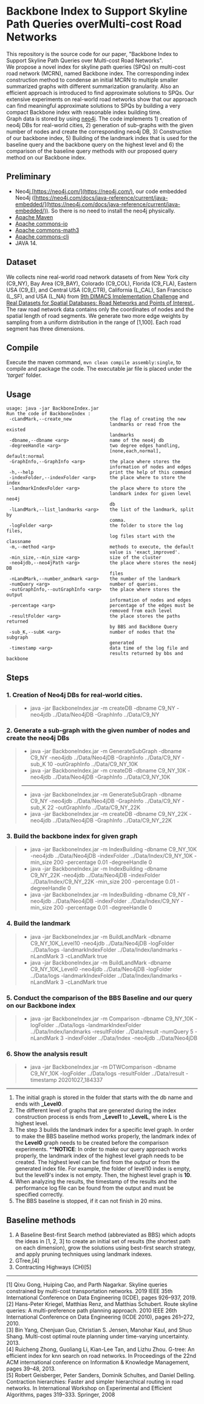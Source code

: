 # Backbone Index to Support Skyline Path Queries overMulti-cost Road Networks

This repository is the source code for our paper, "Backbone Index to Support Skyline Path Queries over Multi-cost Road Networks".   
We propose a novel index for skyline path queries (SPQs) on multi-cost road network (MCRN), named Backbone index. The corresponding index construction method to condense an
initial MCRN to multiple smaller summarized graphs with different summarization granularity. Also an efficient approach is introduced to find approximate solutions to SPQs. Our extensive experiments on real-world road networks show that our approach can find meaningful approximate solutions to SPQs by building a very compact Backbone index with reasonable index building time.   
Graph data is stored by using [neo4j](https://neo4j.com/). The code implements 1) creation of neo4j DBs for real-world cities, 2) generation of sub-graphs with the given number of nodes and create the corresponding neo4j DB, 3) Construction of our backbone index, 5) Building of the landmark index that is used for the baseline query and the backbone query on the highest level and 6) the comparison of the baseline query methods with our proposed query method on our Backbone index.  

## Preliminary 
- Neo4j,[https://neo4j.com/](https://neo4j.com/), our code embedded Neo4j ([https://neo4j.com/docs/java-reference/current/java-embedded/](https://neo4j.com/docs/java-reference/current/java-embedded/)). So there is no need to install the neo4j physically. 
- [Apache Maven](https://maven.apache.org/)
- [Apache commons-io](http://commons.apache.org/proper/commons-io/)
- [Apache commons-math3](https://commons.apache.org/proper/commons-math/)
- [Apache commons-cli](https://commons.apache.org/proper/commons-cli/)
- JAVA 14.

## Dataset 
We collects nine real-world road network datasets of from New York city (C9_NY), Bay Area (C9_BAY), Colorado (C9_COL), Florida (C9_FLA), Eastern USA (C9_E), and Central USA (C9_CTR), California (L_CAL), San Francisco (L_SF), and USA (L_NA) from [9th DIMACS Implementation Challenge](http://users.diag.uniroma1.it/challenge9/download.shtml.) and [Real Datasets for Spatial Databases: Road Networks and Points of Interest.](https://www.cs.utah.edu/~lifeifei/SpatialDataset.htm.). The raw road network data contains only the coordinates of nodes
and the spatial length of road segments. We generate two more edge weights by sampling from a uniform distribution in the range of [1,100]. Each road segment has three dimensions.

## Compile
Execute the maven command, ```mvn clean compile assembly:single```, to compile and package the code. The executable jar file is placed under the *'target'* folder. 

## Usage
```
usage: java -jar BackboneIndex.jar
Run the code of BackboneIndex :
 -cLandMark,--create_new              the flag of creating the new
                                      landmarks or read from the existed
                                      landmarks
 -dbname,--dbname <arg>               name of the neo4j db
 -degreeHandle <arg>                  two degree edges handling,
                                      [none,each,normal], default:normal
 -GraphInfo,--GraphInfo <arg>         the place where stores the
                                      information of nodes and edges
 -h,--help                            print the help of this command
 -indexFolder,--indexFolder <arg>     the place where to store the index
 -landmarkIndexFolder <arg>           the place where to store the
                                      landmark index for given level neo4j
                                      db
 -lLandMark,--list_landmarks <arg>    the list of the landmark, split by
                                      comma.
 -logFolder <arg>                     the folder to store the log files,
                                      log files start with the classname
 -m,--method <arg>                    methods to execute, the default
                                      value is 'exact_improved'.
 -min_size,--min_size <arg>           size of the cluster
 -neo4jdb,--neo4jPath <arg>           the place where stores the neo4j DB
                                      files
 -nLandMark,--number_andmark <arg>    the number of the landmark
 -numQuery <arg>                      number of queries.
 -outGraphInfo,--outGraphInfo <arg>   the place where stores the output
                                      information of nodes and edges
 -percentage <arg>                    percentage of the edges must be
                                      removed from each level
 -resultFolder <arg>                  the place stores the paths returned
                                      by BBS and BackBone Query
 -sub_K,--subK <arg>                  number of nodes that the subgraph
                                      generated
 -timestamp <arg>                     data time of the log file and
                                      results returned by bbs and backbone

```

## Steps

### 1. Creation of Neo4j DBs for real-world cities. 
> - java -jar BackboneIndex.jar -m createDB -dbname C9_NY -neo4jdb ../Data/Neo4jDB -GraphInfo ../Data/C9_NY  

### 2. Generate a sub-graph with the given number of nodes and create the neo4j DBs 
> - java -jar BackboneIndex.jar -m GenerateSubGraph -dbname C9_NY -neo4jdb ../Data/Neo4jDB -GraphInfo ../Data/C9_NY -sub_K 10 -outGraphInfo ../Data/C9_NY_10K
> - java -jar BackboneIndex.jar -m createDB -dbname C9_NY_10K -neo4jdb ../Data/Neo4jDB -GraphInfo ../Data/C9_NY_10K
> -------------------------------------------------------------------------------------------------------------------
> - java -jar BackboneIndex.jar -m GenerateSubGraph -dbname C9_NY -neo4jdb ../Data/Neo4jDB -GraphInfo ../Data/C9_NY -sub_K 22 -outGraphInfo ../Data/C9_NY_22K
> - java -jar BackboneIndex.jar -m createDB -dbname C9_NY_22K -neo4jdb ../Data/Neo4jDB -GraphInfo ../Data/C9_NY_22K

### 3. Build the backbone index for given graph 
> - java -jar BackboneIndex.jar -m IndexBuilding -dbname C9_NY_10K -neo4jdb ../Data/Neo4jDB -indexFolder ../Data/Index/C9_NY_10K -min_size 200 -percentage 0.01 -degreeHandle 0
> - java -jar BackboneIndex.jar -m IndexBuilding -dbname C9_NY_22K -neo4jdb ../Data/Neo4jDB -indexFolder ../Data/Index/C9_NY_22K -min_size 200 -percentage 0.01 -degreeHandle 0
> - java -jar BackboneIndex.jar -m IndexBuilding -dbname C9_NY -neo4jdb ../Data/Neo4jDB -indexFolder ../Data/Index/C9_NY -min_size 200 -percentage 0.01 -degreeHandle 0

### 4. Build the landmark 
> - java -jar BackboneIndex.jar -m BuildLandMark -dbname C9_NY_10K_Level10 -neo4jdb ../Data/Neo4jDB -logFolder ../Data/logs -landmarkIndexFolder ../Data/Index/landmarks -nLandMark 3 -cLandMark true
> - java -jar BackboneIndex.jar -m BuildLandMark -dbname C9_NY_10K_Level0 -neo4jdb ../Data/Neo4jDB -logFolder ../Data/logs -landmarkIndexFolder ../Data/Index/landmarks -nLandMark 3 -cLandMark true

### 5. Conduct the comparison of the BBS Baseline and our query on our Backbone index
> - java -jar BackboneIndex.jar -m Comparison -dbname C9_NY_10K -logFolder ../Data/logs -landmarkIndexFolder ../Data/Index/landmarks -resultFolder ../Data/result -numQuery 5 -nLandMark 3 -indexFolder ../Data/Index -neo4jdb ../Data/Neo4jDB

### 6. Show the analysis result
> - java -jar BackboneIndex.jar -m DTWComparison -dbname C9_NY_10K -logFolder ../Data/logs -resultFolder ../Data/result -timestamp 20201027_184337

----------------------------------------------------------------------------------------------------------------------------------------------------
1. The initial graph is stored in the folder that starts with the db name and ends with **_Level0**.
2. The different level of graphs that are generated during the index construction process is ends from **_Level1** to **_LevelL**, where **L** is the highest level.
3. The step 3 builds the landmark index for a specific level graph. In order to make the BBS baseline method works properly, the landmark index of the **Level0** graph needs to be created before the comparison experiments. \*\***NOTICE**: In order to make our query approach works properly, the landmark index of the highest level graph needs to be created. The highest level can be find from the *output* or from the generated index file. For example, the folder of level10 index is empty, but the level9's index is not empty. Then, the highest level graph is **10**.
4. When analyzing the results, the timestamp of the results and the performance log file can be found from the output and must be specified correctly. 
5. The BBS baseline is stopped, if it can not finish in 20 mins. 

## Baseline methods
1. A Baseline Best-first Search method (abbreviated as BBS) which adopts the ideas in [1, 2, 3] to create an initial set of results (the shortest path on each dimension), grow the solutions using best-first search strategy, and apply pruning techniques using landmark indexes.  
2. GTree,[4]
3. Contracting Highways (CH)[5]
---------------------------------------------------------------------
[1] Qixu Gong, Huiping Cao, and Parth Nagarkar. Skyline queries constrained by multi-cost transportation networks. 2019 IEEE 35th International Conference on Data Engineering (ICDE), pages 926–937, 2019.  
[2] Hans-Peter Kriegel, Matthias Renz, and Matthias Schubert. Route skyline queries: A multi-preference path planning approach. 2010 IEEE 26th International Conference on Data Engineering (ICDE 2010), pages 261–272, 2010.  
[3] Bin Yang, Chenjuan Guo, Christian S. Jensen, Manohar Kaul, and Shuo Shang. Multi-cost optimal route planning under time-varying uncertainty. 2013.  
[4] Ruicheng Zhong, Guoliang Li, Kian-Lee Tan, and Lizhu Zhou. G-tree: An efficient index for knn search on road networks. In Proceedings of the 22nd ACM international conference on Information & Knowledge Management, pages 39–48, 2013.  
[5] Robert Geisberger, Peter Sanders, Dominik Schultes, and Daniel Delling. Contraction hierarchies: Faster and simpler hierarchical routing in road networks. In International Workshop on Experimental and Efficient Algorithms, pages 319–333. Springer, 2008  